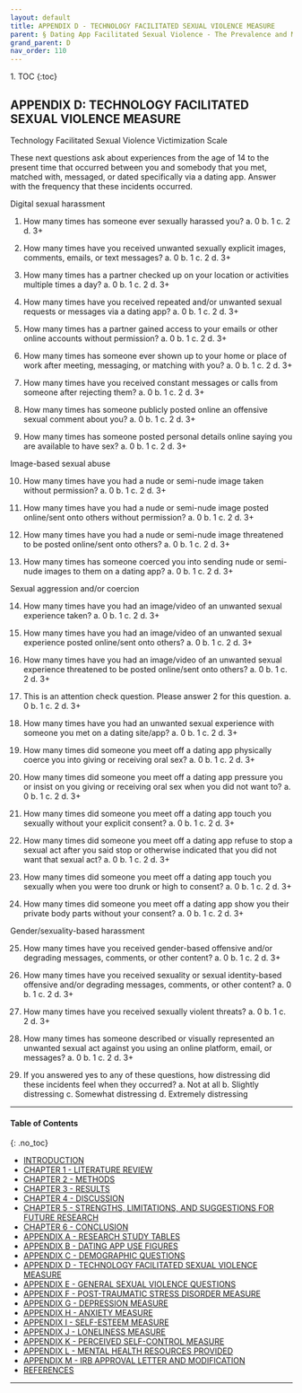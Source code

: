 ```yaml
---
layout: default
title: APPENDIX D - TECHNOLOGY FACILITATED SEXUAL VIOLENCE MEASURE       
parent: § Dating App Facilitated Sexual Violence - The Prevalence and Mental Health Effects  
grand_parent: D 
nav_order: 110 
---
```

<style>
.dont-break-out {
  /* These are technically the same, but use both */
  overflow-wrap: break-word;
  word-wrap: break-word;

     -ms-word-break: break-all;
  /* This is the dangerous one in WebKit, as it breaks things wherever */
  word-break: break-all;
  /* Instead use this non-standard one: */
  word-break: break-word;
}

.youtube-container {
    position: relative;
    width: 100%;
    height: 0;
    padding-bottom: 56.25%;
}
.youtube-video {
    position: absolute;
    top: 0;
    left: 0;
    width: 100%;
    height: 100%;
}

</style>

<div class="dont-break-out" markdown="1">
1. TOC
{:toc}

## APPENDIX D: TECHNOLOGY FACILITATED SEXUAL VIOLENCE MEASURE

Technology Facilitated Sexual Violence Victimization Scale

These next questions ask about experiences from the age of 14 to the present time that occurred between you and somebody that you met, matched with, messaged, or dated specifically via a dating app. Answer with the frequency that these incidents occurred.

Digital sexual harassment 

1. How many times has someone ever sexually harassed you?
    a. 0
    b. 1
    c. 2
    d. 3+

2. How many times have you received unwanted sexually explicit images, comments, emails, or text messages?
    a. 0
    b. 1
    c. 2
    d. 3+

3. How many times has a partner checked up on your location or activities multiple times a day?
    a. 0
    b. 1
    c. 2
    d. 3+

4. How many times have you received repeated and/or unwanted sexual requests or messages via a dating app?
    a. 0
    b. 1
    c. 2
    d. 3+

5. How many times has a partner gained access to your emails or other online accounts without permission?
    a. 0
    b. 1
    c. 2
    d. 3+

6. How many times has someone ever shown up to your home or place of work after meeting, messaging, or matching with you?
    a. 0
    b. 1
    c. 2
    d. 3+

7. How many times have you received constant messages or calls from someone after rejecting them?
    a. 0
    b. 1
    c. 2
    d. 3+

8. How many times has someone publicly posted online an offensive sexual comment about you?
    a. 0
    b. 1
    c. 2
    d. 3+

9. How many times has someone posted personal details online saying you are available to have sex?
    a. 0
    b. 1
    c. 2
    d. 3+

Image-based sexual abuse

10. How many times have you had a nude or semi-nude image taken without permission?
    a. 0
    b. 1
    c. 2
    d. 3+

11. How many times have you had a nude or semi-nude image posted online/sent onto others without permission?
    a. 0
    b. 1
c. 2
d. 3+

12. How many times have you had a nude or semi-nude image threatened to be posted online/sent onto others?
    a. 0
    b. 1
    c. 2
    d. 3+

13. How many times has someone coerced you into sending nude or semi-nude images to them on a dating app?
    a. 0
    b. 1
    c. 2
    d. 3+

Sexual aggression and/or coercion

14. How many times have you had an image/video of an unwanted sexual experience taken?
    a. 0
    b. 1
    c. 2
    d. 3+

15. How many times have you had an image/video of an unwanted sexual experience posted online/sent onto others?
    a. 0
    b. 1
    c. 2
    d. 3+

16. How many times have you had an image/video of an unwanted sexual experience threatened to be posted online/sent onto others?
    a. 0
    b. 1
    c. 2
    d. 3+

17. This is an attention check question. Please answer 2 for this question.
    a. 0
    b. 1
    c. 2
    d. 3+

18. How many times have you had an unwanted sexual experience with someone you met on a dating site/app?
    a. 0
    b. 1
    c. 2
    d. 3+

19. How many times did someone you meet off a dating app physically coerce you into giving or receiving oral sex?
    a. 0
    b. 1
    c. 2
    d. 3+

20. How many times did someone you meet off a dating app pressure you or insist on you giving or receiving oral sex when you did not want to?
    a. 0
    b. 1
    c. 2
    d. 3+

21. How many times did someone you meet off a dating app touch you sexually without your explicit consent?
    a. 0
    b. 1
    c. 2
    d. 3+

22. How many times did someone you meet off a dating app refuse to stop a sexual act after you said stop or otherwise indicated that you did not want that sexual act?
    a. 0
    b. 1
    c. 2
    d. 3+

23. How many times did someone you meet off a dating app touch you sexually when you were too drunk or high to consent?
    a. 0
    b. 1
    c. 2
    d. 3+

24. How many times did someone you meet off a dating app show you their private body parts without your consent?
    a. 0
    b. 1
    c. 2
    d. 3+

Gender/sexuality-based harassment 

25. How many times have you received gender-based offensive and/or degrading messages, comments, or other content?
    a. 0
    b. 1
    c. 2
    d. 3+

26. How many times have you received sexuality or sexual identity-based offensive and/or degrading messages, comments, or other content?
    a. 0
    b. 1
    c. 2
    d. 3+

27. How many times have you received sexually violent threats?
    a. 0
    b. 1
    c. 2
    d. 3+

28. How many times has someone described or visually represented an unwanted sexual act against you using an online platform, email, or messages?
    a. 0
    b. 1
    c. 2
    d. 3+

29. If you answered yes to any of these questions, how distressing did these incidents feel when they occurred?
    a. Not at all
    b. Slightly distressing
    c. Somewhat distressing
    d. Extremely distressing

***

#### Table of Contents
{: .no_toc}

<ul><li> <a href="/docs/behavior/dating-app-facilitated-sexual-violence-the-prevalence-and-mental-health-effects-1/">INTRODUCTION</a></li><li> <a href="/docs/behavior/dating-app-facilitated-sexual-violence-the-prevalence-and-mental-health-effects-2/">CHAPTER 1 - LITERATURE REVIEW</a></li><li> <a href="/docs/behavior/dating-app-facilitated-sexual-violence-the-prevalence-and-mental-health-effects-3/">CHAPTER 2 - METHODS</a></li><li> <a href="/docs/behavior/dating-app-facilitated-sexual-violence-the-prevalence-and-mental-health-effects-4/">CHAPTER 3 - RESULTS</a></li><li> <a href="/docs/behavior/dating-app-facilitated-sexual-violence-the-prevalence-and-mental-health-effects-5/">CHAPTER 4 - DISCUSSION</a></li><li> <a href="/docs/behavior/dating-app-facilitated-sexual-violence-the-prevalence-and-mental-health-effects-6/">CHAPTER 5 - STRENGTHS, LIMITATIONS, AND SUGGESTIONS FOR FUTURE RESEARCH</a></li><li> <a href="/docs/behavior/dating-app-facilitated-sexual-violence-the-prevalence-and-mental-health-effects-7/">CHAPTER 6 - CONCLUSION</a></li><li> <a href="/docs/behavior/dating-app-facilitated-sexual-violence-the-prevalence-and-mental-health-effects-8/">APPENDIX A - RESEARCH STUDY TABLES</a></li><li> <a href="/docs/behavior/dating-app-facilitated-sexual-violence-the-prevalence-and-mental-health-effects-9/">APPENDIX B - DATING APP USE FIGURES</a></li><li> <a href="/docs/behavior/dating-app-facilitated-sexual-violence-the-prevalence-and-mental-health-effects-10/">APPENDIX C - DEMOGRAPHIC QUESTIONS</a></li><li> <a href="/docs/behavior/dating-app-facilitated-sexual-violence-the-prevalence-and-mental-health-effects-11/">APPENDIX D - TECHNOLOGY FACILITATED SEXUAL VIOLENCE MEASURE</a></li><li> <a href="/docs/behavior/dating-app-facilitated-sexual-violence-the-prevalence-and-mental-health-effects-12/">APPENDIX E - GENERAL SEXUAL VIOLENCE QUESTIONS</a></li><li> <a href="/docs/behavior/dating-app-facilitated-sexual-violence-the-prevalence-and-mental-health-effects-13/">APPENDIX F - POST-TRAUMATIC STRESS DISORDER MEASURE</a></li><li> <a href="/docs/behavior/dating-app-facilitated-sexual-violence-the-prevalence-and-mental-health-effects-14/">APPENDIX G - DEPRESSION MEASURE</a></li><li> <a href="/docs/behavior/dating-app-facilitated-sexual-violence-the-prevalence-and-mental-health-effects-15/">APPENDIX H - ANXIETY MEASURE</a></li><li> <a href="/docs/behavior/dating-app-facilitated-sexual-violence-the-prevalence-and-mental-health-effects-16/">APPENDIX I - SELF-ESTEEM MEASURE</a></li><li> <a href="/docs/behavior/dating-app-facilitated-sexual-violence-the-prevalence-and-mental-health-effects-17/">APPENDIX J - LONELINESS MEASURE</a></li><li> <a href="/docs/behavior/dating-app-facilitated-sexual-violence-the-prevalence-and-mental-health-effects-18/">APPENDIX K - PERCEIVED SELF-CONTROL MEASURE</a></li><li> <a href="/docs/behavior/dating-app-facilitated-sexual-violence-the-prevalence-and-mental-health-effects-19/">APPENDIX L - MENTAL HEALTH RESOURCES PROVIDED</a></li><li> <a href="/docs/behavior/dating-app-facilitated-sexual-violence-the-prevalence-and-mental-health-effects-20/">APPENDIX M - IRB APPROVAL LETTER AND MODIFICATION</a></li><li> <a href="/docs/behavior/dating-app-facilitated-sexual-violence-the-prevalence-and-mental-health-effects-21/">REFERENCES</a></li></ul>

***

</div>
